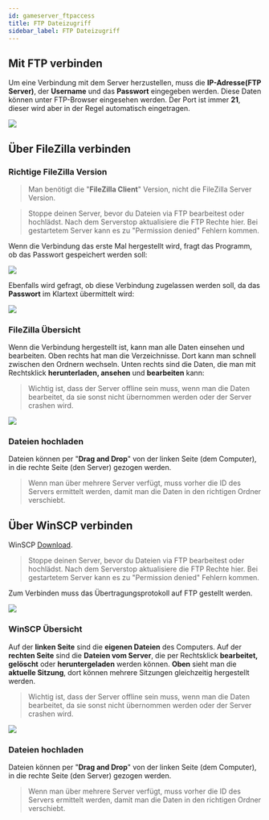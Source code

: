 ```yaml
---
id: gameserver_ftpaccess
title: FTP Dateizugriff
sidebar_label: FTP Dateizugriff
---
```


## Mit FTP verbinden

Um eine Verbindung mit dem Server herzustellen, muss die **IP-Adresse(FTP Server)**, der **Username** und das **Passwort** eingegeben werden. Diese Daten können unter FTP-Browser eingesehen werden. Der Port ist immer **21**, dieser wird aber in der Regel automatisch eingetragen.

![](https://screensaver01.zap-hosting.com/index.php/s/7Kn7YgsZZ44yn8D/preview)

## Über FileZilla verbinden
### Richtige FileZilla Version
> Man benötigt die "**FileZilla Client**" Version, nicht die FileZilla Server Version. 

> Stoppe deinen Server, bevor du Dateien via FTP bearbeitest oder hochlädst.
> Nach dem Serverstop aktualisiere die FTP Rechte hier.
> Bei gestartetem Server kann es zu "Permission denied" Fehlern kommen.

Wenn die Verbindung das erste Mal hergestellt wird, fragt das Programm, ob das Passwort gespeichert werden soll:

![](https://screensaver01.zap-hosting.com/index.php/s/fWoYF9ttpHFKd5C/preview)

Ebenfalls wird gefragt, ob diese Verbindung zugelassen werden soll, da das **Passwort** im Klartext übermittelt wird:

![](https://screensaver01.zap-hosting.com/index.php/s/7Nctet3aQP9xnkG/preview)

### FileZilla Übersicht

Wenn die Verbindung hergestellt ist, kann man alle Daten einsehen und bearbeiten. Oben rechts hat man die Verzeichnisse. Dort kann man schnell zwischen den Ordnern wechseln. Unten rechts sind die Daten, die man mit Rechtsklick **herunterladen, ansehen** und **bearbeiten** kann:

> Wichtig ist, dass der Server offline sein muss, wenn man die Daten bearbeitet, da sie sonst nicht übernommen werden oder der Server crashen wird.

![](https://screensaver01.zap-hosting.com/index.php/s/a2TYNQJJREtfZGZ/preview)


### Dateien hochladen

Dateien können per "**Drag and Drop**" von der linken Seite (dem Computer), in die rechte Seite (den Server) gezogen werden. 

> Wenn man über mehrere Server verfügt, muss vorher die ID des Servers ermittelt werden, damit man die Daten in den richtigen Ordner verschiebt.

## Über WinSCP verbinden

WinSCP [Download](https://winscp.net/eng/index.php).

> Stoppe deinen Server, bevor du Dateien via FTP bearbeitest oder hochlädst.
> Nach dem Serverstop aktualisiere die FTP Rechte hier.
> Bei gestartetem Server kann es zu "Permission denied" Fehlern kommen.

Zum Verbinden muss das Übertragungsprotokoll auf FTP gestellt werden.

![](https://screensaver01.zap-hosting.com/index.php/s/fY8ekPJtyr5f4oY/preview)

### WinSCP Übersicht

Auf der **linken Seite** sind die **eigenen Dateien** des Computers. Auf der **rechten Seite** sind die **Dateien vom Server**, die per Rechtsklick **bearbeitet, gelöscht** oder **heruntergeladen** werden können. **Oben** sieht man die **aktuelle Sitzung**, dort können mehrere Sitzungen gleichzeitig hergestellt werden.

> Wichtig ist, dass der Server offline sein muss, wenn man die Daten bearbeitet, da sie sonst nicht übernommen werden oder der Server crashen wird.

![](https://screensaver01.zap-hosting.com/index.php/s/Lm9QxFW3SnsbWyZ/preview)

### Dateien hochladen

Dateien können per "**Drag and Drop**" von der linken Seite (dem Computer), in die rechte Seite (den Server) gezogen werden. 

> Wenn man über mehrere Server verfügt, muss vorher die ID des Servers ermittelt werden, damit man die Daten in den richtigen Ordner verschiebt.
